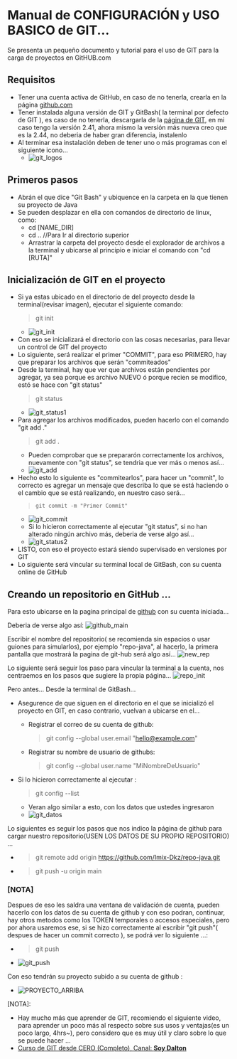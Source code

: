 # Manual de CONFIGURACIÓN y USO BASICO de GIT...
Se presenta un pequeño documento y tutorial para el uso de GIT para la carga de proyectos en GitHUB.com

## Requisitos 
* Tener una cuenta activa de GitHub, en caso de no tenerla, crearla en la página [github.com](https://github.com)
* Tener instalada alguna versión de GIT y GitBash( la terminal por defecto de GIT ), es caso de no tenerla, descargarla de la [página de GIT](https://git-scm.com/downloads), en mi caso tengo la versión 2.41, ahora mismo la versión más nueva creo que es la 2.44, no deberia de haber gran diferencia, instalenlo
* Al terminar esa instalación deben de tener uno o más programas con el siguiente icono...
  + ![git_logos](git_logos.png)

## Primeros pasos
* Abrán el que dice "Git Bash" y ubiquence en la carpeta en la que tienen su proyecto de Java
* Se pueden desplazar en ella con comandos de directorio de linux, como:
  + cd [NAME_DIR] 
  + cd ..         //Para Ir al directorio superior
  + Arrastrar la carpeta del proyecto desde el explorador de archivos a la terminal y ubicarse al principio e iniciar el comando con "cd [RUTA]"
  
## Inicialización de GIT en el proyecto
* Si ya estas ubicado en el directorio de del proyecto desde la terminal(revisar imagen), ejecutar el siguiente comando:
    >    git init 
    + ![git_init](git_init.png)
* Con eso se inicializará el directorio con las cosas necesarias, para llevar un control de GIT del proyecto
* Lo siguiente, será realizar el primer "COMMIT", para eso PRIMERO, hay que preparar los archivos que serán "commiteados"
* Desde la terminal, hay que ver que archivos están pendientes por agregar, ya sea porque es archivo NUEVO ó porque recien se modifico, estó se hace con "git status"
    >    git status
    + ![git_status1](git_status1.png)
* Para agregar los archivos modificados, pueden hacerlo con el comando "git add ."
    >    git add .
    + Pueden comprobar que se prepararón correctamente los archivos, nuevamente con "git status", se tendria que ver más o menos así...
    + ![git_add](git_add.png)
* Hecho esto lo siguiente es "commitearlos", para hacer un "commit", lo correcto es agregar un mensaje que describa lo que se está haciendo o el cambio que se está realizando, en nuestro caso será...
    >     git commit -m "Primer Commit"
    + ![git_commit](git_commit.png)
    + Si lo hicieron correctamente al ejecutar "git status", si no han alterado ningún archivo más, deberia de verse algo así...
    + ![git_status2](git_status2.png)
* LISTO, con eso el proyecto estará siendo supervisado en versiones por GIT 
* Lo siguiente será vincular su terminal local de GitBash, con su cuenta online de GitHub

## Creando un repositorio en GitHub ...
Para esto ubicarse en la pagina principal de [github](github.com) con su cuenta iniciada...

Deberia de verse algo así:
![github_main](github_main.png)


Escribir el nombre del repositorio( se recomienda sin espacios o usar guiones para simularlos), por ejemplo "repo-java", al hacerlo, la primera pantalla que mostrará la pagina de git-hub será algo así...
![new_rep](new_repo.png)
 
Lo siguiente será seguir los paso para vincular la terminal a la cuenta, nos centraemos en los pasos que sugiere la propia página...
![repo_init](repo_init.png)

Pero antes... Desde la terminal de GitBash...
* Asegurence de que siguen en el directorio en el que se inicializó el proyecto en GIT, en caso contrario, vuelvan a ubicarse en el...
  + Registrar el correo de su cuenta de github:
    >    git config --global user.email "hello@example.com"
  + Registrar su nombre de usuario de githubs:
    >    git config --global user.name "MiNombreDeUsuario"

* Si lo hicieron correctamente al ejecutar :
    >    git config --list
  + Veran algo similar a esto, con los datos que ustedes ingresaron
  + ![git_datos](git_datos.png)

Lo siguientes es seguir los pasos que nos indico la página de github para cargar nuestro repositorio(USEN LOS DATOS DE SU PROPIO REPOSITORIO) ...
  + >    git remote add origin https://github.com/Imix-Dkz/repo-java.git
  + >    git push -u origin main

### [NOTA]
Despues de eso les saldra una ventana de validación de cuenta, pueden hacerlo con los datos de su cuenta de github y con eso podran, continuar, hay otros metodos como los TOKEN temporales o accesos especiales, pero por ahora usaremos ese, si se hizo correctamente al escribir "git push"( despues de hacer un commit correcto ), se podrá ver lo siguiente ...:
* >    git push
* ![git_push](git_push.png)

Con eso tendrán su proyecto subido a su cuenta de github :
 * ![PROYECTO_ARRIBA](PROYECTO_ARRIBA.png)

[NOTA]:
* Hay mucho más que aprender de GIT, recomiendo el siguiente video, para aprender un poco más al respecto sobre sus usos y ventajas(es un poco largo, 4hrs~), pero considero que es muy útil y claro sobre lo que se puede hacer ...
* [Curso de GIT desde CERO (Completo), Canal: **Soy Dalton**](https://youtu.be/9ZJ-K-zk_Go?si=AplYhpwiIQ_zyb7G)